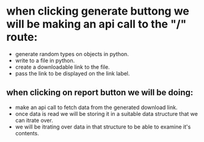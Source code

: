 # when clicking generate buttong we will be making an api call to the "/" route:

- generate random types on objects in python.
- write to a file in python.
- create a downloadable link to the file.
- pass the link to be displayed on the link label.

## when clicking on report button we will be doing:

- make an api call to fetch data from the generated download link.
- once data is read we will be storing it in a suitable data structure that we can itrate over.
- we will be itrating over data in that structure to be able to examine it's contents.
